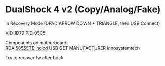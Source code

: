 # DualShock 4 v2 (Copy/Analog/Fake)

in Recovery Mode (DPAD ARROW DOWN + TRIANGLE, then USB Connect)  
  
VID_1D79 PID_05C5


Components on motherboard:  
RDA [5856ETE_nolcd](https://github.com/Edragon/RDA-RDA5856/tree/b8e7fb8e8915faf6163e28178861a6a94aa63c6e/IoT-RDA5836_3.3/target/5856ETE_nolcd)
USB GET MANUFACTURER innosystemtech



Try to recover fw after brick
